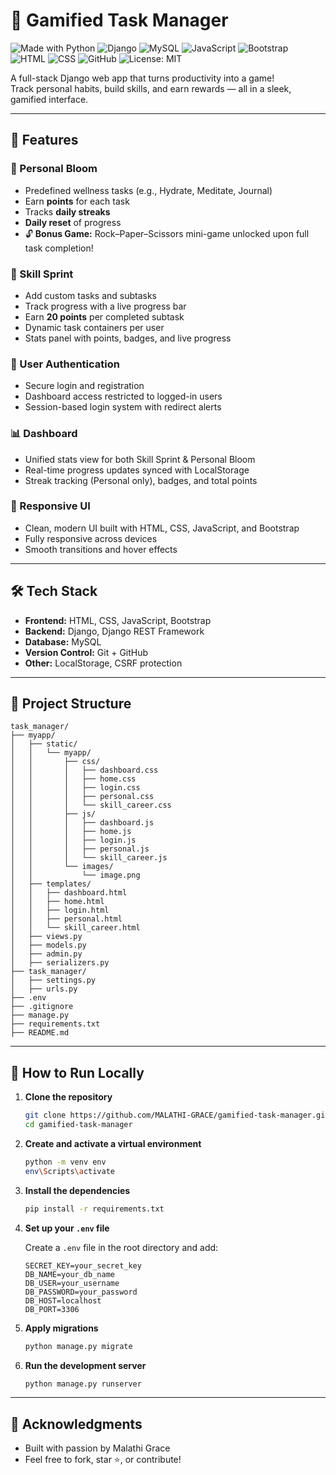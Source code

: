 
# 🎯 Gamified Task Manager

![Made with Python](https://img.shields.io/badge/Made%20with-Python-3776AB?style=for-the-badge&logo=python&logoColor=white)
![Django](https://img.shields.io/badge/Django-092E20?style=for-the-badge&logo=django&logoColor=white)
![MySQL](https://img.shields.io/badge/MySQL-005C84?style=for-the-badge&logo=mysql&logoColor=white)
![JavaScript](https://img.shields.io/badge/JavaScript-F7DF1E?style=for-the-badge&logo=javascript&logoColor=black)
![Bootstrap](https://img.shields.io/badge/Bootstrap-7952B3?style=for-the-badge&logo=bootstrap&logoColor=white)
![HTML](https://img.shields.io/badge/HTML5-E34F26?style=for-the-badge&logo=html5&logoColor=white)
![CSS](https://img.shields.io/badge/CSS3-1572B6?style=for-the-badge&logo=css3&logoColor=white)
![GitHub](https://img.shields.io/github/last-commit/MALATHI-GRACE/gamified-task-manager?style=for-the-badge)
![License: MIT](https://img.shields.io/badge/License-MIT-yellow.svg?style=for-the-badge)


A full-stack Django web app that turns productivity into a game!  
Track personal habits, build skills, and earn rewards — all in a sleek, gamified interface.

---

## 📌 Features

### 🌱 Personal Bloom
- Predefined wellness tasks (e.g., Hydrate, Meditate, Journal)
- Earn **points** for each task
- Tracks **daily streaks**
- **Daily reset** of progress
- 🔓 **Bonus Game:** Rock–Paper–Scissors mini-game unlocked upon full task completion!


### 🧠 Skill Sprint
- Add custom tasks and subtasks
- Track progress with a live progress bar
- Earn **20 points** per completed subtask
- Dynamic task containers per user
- Stats panel with points, badges, and live progress


### 👤 User Authentication
- Secure login and registration
- Dashboard access restricted to logged-in users
- Session-based login system with redirect alerts

### 📊 Dashboard
- Unified stats view for both Skill Sprint & Personal Bloom
- Real-time progress updates synced with LocalStorage
- Streak tracking (Personal only), badges, and total points

### 💅 Responsive UI
- Clean, modern UI built with HTML, CSS, JavaScript, and Bootstrap
- Fully responsive across devices
- Smooth transitions and hover effects

---

## 🛠️ Tech Stack

- **Frontend:** HTML, CSS, JavaScript, Bootstrap
- **Backend:** Django, Django REST Framework
- **Database:** MySQL
- **Version Control:** Git + GitHub
- **Other:** LocalStorage, CSRF protection

---

## 📁 Project Structure

```
task_manager/
├── myapp/
│   ├── static/
│   │   └── myapp/
│   │       ├── css/
│   │       │   ├── dashboard.css
│   │       │   ├── home.css
│   │       │   ├── login.css
│   │       │   ├── personal.css
│   │       │   └── skill_career.css
│   │       ├── js/
│   │       │   ├── dashboard.js
│   │       │   ├── home.js
│   │       │   ├── login.js
│   │       │   ├── personal.js
│   │       │   └── skill_career.js
│   │       └── images/
│   │           └── image.png
│   ├── templates/
│   │   ├── dashboard.html
│   │   ├── home.html
│   │   ├── login.html
│   │   ├── personal.html
│   │   └── skill_career.html
│   ├── views.py
│   ├── models.py
│   ├── admin.py
│   ├── serializers.py
├── task_manager/
│   ├── settings.py
│   ├── urls.py
├── .env
├── .gitignore
├── manage.py
├── requirements.txt
├── README.md

```

---

## 🚀 How to Run Locally

1. **Clone the repository**
   ```bash
   git clone https://github.com/MALATHI-GRACE/gamified-task-manager.git
   cd gamified-task-manager

2. **Create and activate a virtual environment**
    ```bash
    python -m venv env
    env\Scripts\activate  

3. **Install the dependencies**
    ```bash
    pip install -r requirements.txt

4. **Set up your `.env` file**

    Create a `.env` file in the root directory and add:

    ```env
    SECRET_KEY=your_secret_key
    DB_NAME=your_db_name
    DB_USER=your_username
    DB_PASSWORD=your_password
    DB_HOST=localhost
    DB_PORT=3306

5. **Apply migrations**
    ```bash
    python manage.py migrate

6. **Run the development server**
    ```bash
    python manage.py runserver

---

## 🙌 Acknowledgments
- Built with passion by Malathi Grace
- Feel free to fork, star ⭐, or contribute!





